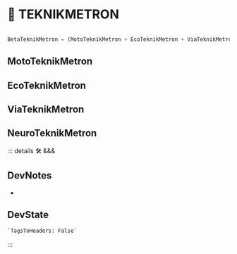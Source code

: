 # 🔷 <beta>TEKNIKMETRON</beta>

```py

BetaTeknikMetron = (MotoTeknikMetron + EcoTeknikMetron + ViaTeknikMetron + NeuroTeknikMetron)

```

## MotoTeknikMetron

## EcoTeknikMetron

## ViaTeknikMetron

## NeuroTeknikMetron

::: details 🛠 <dev>&&&</dev>

## DevNotes

-

## DevState

```py
`TagsToHeaders: False`
```

:::
